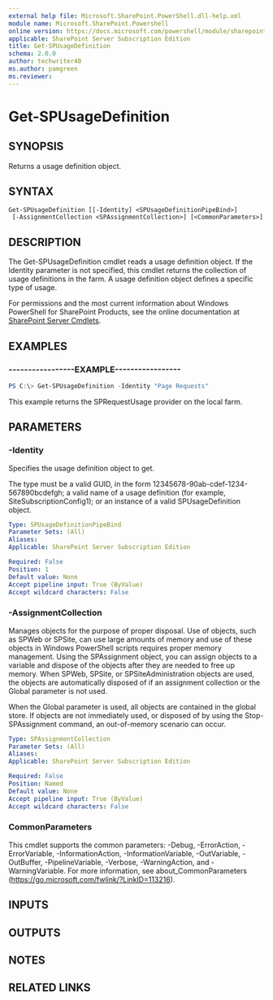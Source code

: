 ```yaml
---
external help file: Microsoft.SharePoint.PowerShell.dll-help.xml
module name: Microsoft.SharePoint.Powershell
online version: https://docs.microsoft.com/powershell/module/sharepoint-server/get-spusagedefinition
applicable: SharePoint Server Subscription Edition
title: Get-SPUsageDefinition
schema: 2.0.0
author: techwriter40
ms.author: pamgreen
ms.reviewer:
---
```


# Get-SPUsageDefinition

## SYNOPSIS

Returns a usage definition object.



## SYNTAX

```
Get-SPUsageDefinition [[-Identity] <SPUsageDefinitionPipeBind>]
 [-AssignmentCollection <SPAssignmentCollection>] [<CommonParameters>]
```

## DESCRIPTION
The Get-SPUsageDefinition cmdlet reads a usage definition object.
If the Identity parameter is not specified, this cmdlet returns the collection of usage definitions in the farm.
A usage definition object defines a specific type of usage.

For permissions and the most current information about Windows PowerShell for SharePoint Products, see the online documentation at [SharePoint Server Cmdlets](https://docs.microsoft.com/powershell/sharepoint/sharepoint-server/sharepoint-server-cmdlets).

## EXAMPLES

### -----------------EXAMPLE----------------- 
```powershell
PS C:\> Get-SPUsageDefinition -Identity "Page Requests"
```

This example returns the SPRequestUsage provider on the local farm.

## PARAMETERS

### -Identity
Specifies the usage definition object to get.

The type must be a valid GUID, in the form 12345678-90ab-cdef-1234-567890bcdefgh; a valid name of a usage definition (for example, SiteSubscriptionConfig1); or an instance of a valid SPUsageDefinition object.

```yaml
Type: SPUsageDefinitionPipeBind
Parameter Sets: (All)
Aliases: 
Applicable: SharePoint Server Subscription Edition

Required: False
Position: 1
Default value: None
Accept pipeline input: True (ByValue)
Accept wildcard characters: False
```

### -AssignmentCollection
Manages objects for the purpose of proper disposal.
Use of objects, such as SPWeb or SPSite, can use large amounts of memory and use of these objects in Windows PowerShell scripts requires proper memory management.
Using the SPAssignment object, you can assign objects to a variable and dispose of the objects after they are needed to free up memory.
When SPWeb, SPSite, or SPSiteAdministration objects are used, the objects are automatically disposed of if an assignment collection or the Global parameter is not used.

When the Global parameter is used, all objects are contained in the global store.
If objects are not immediately used, or disposed of by using the Stop-SPAssignment command, an out-of-memory scenario can occur.

```yaml
Type: SPAssignmentCollection
Parameter Sets: (All)
Aliases: 
Applicable: SharePoint Server Subscription Edition

Required: False
Position: Named
Default value: None
Accept pipeline input: True (ByValue)
Accept wildcard characters: False
```

### CommonParameters
This cmdlet supports the common parameters: -Debug, -ErrorAction, -ErrorVariable, -InformationAction, -InformationVariable, -OutVariable, -OutBuffer, -PipelineVariable, -Verbose, -WarningAction, and -WarningVariable. For more information, see about_CommonParameters (https://go.microsoft.com/fwlink/?LinkID=113216).

## INPUTS

## OUTPUTS

## NOTES

## RELATED LINKS

